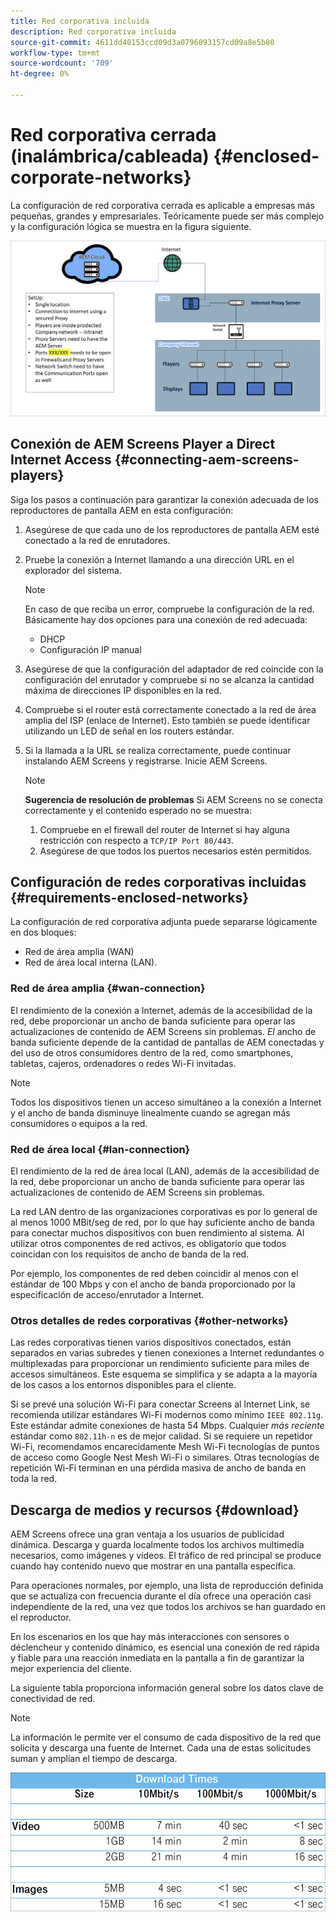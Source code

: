 ```yaml
---
title: Red corporativa incluida
description: Red corporativa incluida
source-git-commit: 4611dd40153ccd09d3a0796093157cd09a8e5b80
workflow-type: tm+mt
source-wordcount: '709'
ht-degree: 0%

---
```



# Red corporativa cerrada (inalámbrica/cableada) {#enclosed-corporate-networks}

La configuración de red corporativa cerrada es aplicable a empresas más pequeñas, grandes y empresariales. Teóricamente puede ser más complejo y la configuración lógica se muestra en la figura siguiente.

![](/help/using/assets/enclosed-network-1.png)


## Conexión de AEM Screens Player a Direct Internet Access {#connecting-aem-screens-players}

Siga los pasos a continuación para garantizar la conexión adecuada de los reproductores de pantalla AEM en esta configuración:

1. Asegúrese de que cada uno de los reproductores de pantalla AEM esté conectado a la red de enrutadores.
1. Pruebe la conexión a Internet llamando a una dirección URL en el explorador del sistema.

   >[!NOTE]
   >En caso de que reciba un error, compruebe la configuración de la red. Básicamente hay dos opciones para una conexión de red adecuada:
   >* DHCP
   >* Configuración IP manual


1. Asegúrese de que la configuración del adaptador de red coincide con la configuración del enrutador y compruebe si no se alcanza la cantidad máxima de direcciones IP disponibles en la red.

1. Compruebe si el router está correctamente conectado a la red de área amplia del ISP (enlace de Internet). Esto también se puede identificar utilizando un LED de señal en los routers estándar.
1. Si la llamada a la URL se realiza correctamente, puede continuar instalando AEM Screens y registrarse. Inicie AEM Screens.

   >[!NOTE]
   >**Sugerencia de resolución de problemas**
   >Si AEM Screens no se conecta correctamente y el contenido esperado no se muestra:
   >
   >1. Compruebe en el firewall del router de Internet si hay alguna restricción con respecto a `TCP/IP Port 80/443`.
   >1. Asegúrese de que todos los puertos necesarios estén permitidos.


## Configuración de redes corporativas incluidas {#requirements-enclosed-networks}

La configuración de red corporativa adjunta puede separarse lógicamente en dos bloques:

* Red de área amplia (WAN)
* Red de área local interna (LAN).

### Red de área amplia {#wan-connection}

El rendimiento de la conexión a Internet, además de la accesibilidad de la red, debe proporcionar un ancho de banda suficiente para operar las actualizaciones de contenido de AEM Screens sin problemas.
*El* ancho de banda suficiente depende de la cantidad de pantallas de AEM conectadas y del uso de otros consumidores dentro de la red, como smartphones, tabletas, cajeros, ordenadores o redes Wi-Fi invitadas.

>[!NOTE]
>
>Todos los dispositivos tienen un acceso simultáneo a la conexión a Internet y el ancho de banda disminuye linealmente cuando se agregan más consumidores o equipos a la red.

### Red de área local {#lan-connection}

El rendimiento de la red de área local (LAN), además de la accesibilidad de la red, debe proporcionar un ancho de banda suficiente para operar las actualizaciones de contenido de AEM Screens sin problemas.

La red LAN dentro de las organizaciones corporativas es por lo general de al menos 1000 MBit/seg de red, por lo que hay suficiente ancho de banda para conectar muchos dispositivos con buen rendimiento al sistema. Al utilizar otros componentes de red activos, es obligatorio que todos coincidan con los requisitos de ancho de banda de la red.

Por ejemplo, los componentes de red deben coincidir al menos con el estándar de 100 Mbps y con el ancho de banda proporcionado por la especificación de acceso/enrutador a Internet.

### Otros detalles de redes corporativas {#other-networks}

Las redes corporativas tienen varios dispositivos conectados, están separados en varias subredes y tienen conexiones a Internet redundantes o multiplexadas para proporcionar un rendimiento suficiente para miles de accesos simultáneos.
Este esquema se simplifica y se adapta a la mayoría de los casos a los entornos disponibles para el cliente.

Si se prevé una solución Wi-Fi para conectar Screens al Internet Link, se recomienda utilizar estándares Wi-Fi modernos como mínimo `IEEE 802.11g`. Este estándar admite conexiones de hasta 54 Mbps. Cualquier *más reciente* estándar como `802.11h-n` es de mejor calidad. Si se requiere un repetidor Wi-Fi, recomendamos encarecidamente Mesh Wi-Fi tecnologías de puntos de acceso como Google Nest Mesh Wi-Fi o similares.
Otras tecnologías de repetición Wi-Fi terminan en una pérdida masiva de ancho de banda en toda la red.

## Descarga de medios y recursos {#download}

AEM Screens ofrece una gran ventaja a los usuarios de publicidad dinámica. Descarga y guarda localmente todos los archivos multimedia necesarios, como imágenes y vídeos. El tráfico de red principal se produce cuando hay contenido nuevo que mostrar en una pantalla específica.

Para operaciones normales, por ejemplo, una lista de reproducción definida que se actualiza con frecuencia durante el día ofrece una operación casi independiente de la red, una vez que todos los archivos se han guardado en el reproductor.

En los escenarios en los que hay más interacciones con sensores o déclencheur y contenido dinámico, es esencial una conexión de red rápida y fiable para una reacción inmediata en la pantalla a fin de garantizar la mejor experiencia del cliente.

La siguiente tabla proporciona información general sobre los datos clave de conectividad de red.

>[!NOTE]
>La información le permite ver el consumo de cada dispositivo de la red que solicita y descarga una fuente de Internet. Cada una de estas solicitudes suman y amplían el tiempo de descarga.

![](/help/using/assets/enclosed-network-download.png)
